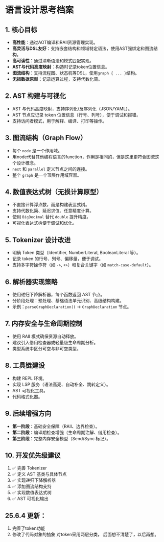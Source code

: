 # 语言设计思考档案

## 1. 核心目标
- **高性能**：通过AOT编译和RAII资源管理实现。
- **高灵活与DSL友好**：支持嵌套结构和领域特定语法，使用AST强绑定和图流结构。
- **高可读性**：通过清晰语法和模式匹配实现。
- **AST与代码高度映射**：构造时记录token位置信息。
- **图流结构**：支持流程图、状态机等DSL，使用`graph { ... }`结构。
- **无损数据原型**：记录运算过程，支持代数化简。

## 2. AST 构建与可视化
- AST 与代码高度映射，支持序列化/反序列化（JSON/YAML）。
- AST 节点应记录 token 位置信息（行号、列号），便于调试和报错。
- 支持访问者模式，用于解释、编译、打印等操作。

## 3. 图流结构（Graph Flow）
- 每个 `node` 是一个作用域。
- 用node代替其他编程语言的function，作用是相同的，但是这里更符合图流这个设计概念。
- `next` 和 `parallel` 定义节点之间的连接。
- 整个 `graph` 是一个顶层作用域容器。

## 4. 数值表达式树（无损计算原型）
- 不直接计算浮点数，而是构建表达式树。
- 支持代数化简、延迟求值、任意精度计算。
- 使用 `BigDecimal` 替代 `double` 提升精度。
- 可视化表达式树便于调试和优化。

## 5. Tokenizer 设计改进
- 明确 Token 类型（Identifier, NumberLiteral, BooleanLiteral 等）。
- 记录 token 的行号、列号、偏移量，便于调试。
- 支持多字符操作符（如 `->`, `+>`）和复合关键字（如 `match-case-default`）。

## 6. 解析器实现策略
- 使用递归下降解析器，每个函数返回 AST 节点。
- 分阶段处理：预处理、基础语法单元识别、高级结构构建。
- 示例：`parseGraphDeclaration()` → `GraphDeclaration` 节点。

## 7. 内存安全与生命周期控制
- 使用 RAII 模式确保资源自动释放。
- 建议引入借用检查器或轻量级生命周期分析。
- 类型系统中区分可空与非可空类型。

## 8. 工具链建设
- 构建 REPL 环境。
- 实现 LSP 服务（语法高亮、自动补全、跳转定义）。
- AST 可视化工具。
- 代码格式化器。

## 9. 后续增强方向
- **第一阶段**：基础安全保障（RAII、边界检查）。
- **第二阶段**：编译期检查增强（生命周期注解、借用检查）。
- **第三阶段**：完整内存安全模型（Send/Sync 标记）。

## 10. 开发优先级建议
1. ✅ 完善 Tokenizer
2. ✅ 定义 AST 基类与具体节点
3. ✅ 实现递归下降解析器
4. ✅ 添加图流结构支持
5. ✅ 实现数值表达式树
6. ✅ AST 可视化输出

## 25.6.4  更新：

1. 完善了token功能
2. 修改了代码对象的抽象
    对token采用两层分类，
后面想不清楚了，以后再想。

